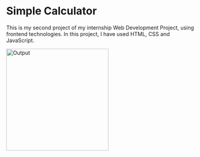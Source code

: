 # Simple Calculator

This is my second project of my internship Web Development Project, using frontend technologies. In this project, I have used HTML, CSS and JavaScript.


<img width="272" alt="Output" src="https://github.com/anvitakashikar/Simple-Calculator/assets/156498421/9f02ed2a-edd9-468b-970b-087d14da6ff6">
